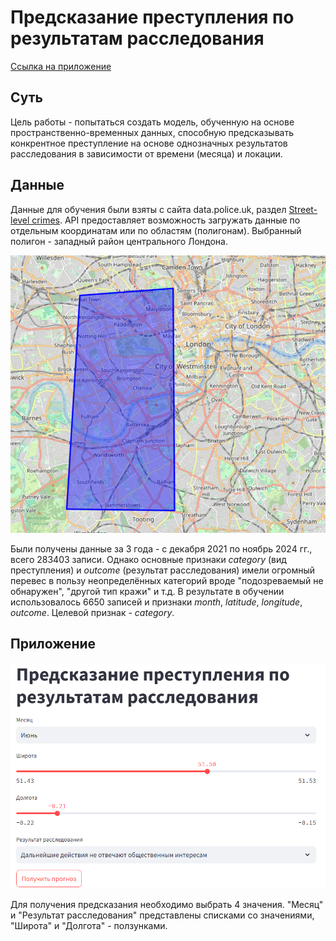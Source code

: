 # Предсказание преступления по результатам расследования 

[Ссылка на приложение](https://crimes-prediction-dg2aqcfumpvgunqjtgmv6e.streamlit.app/)

## Суть

Цель работы - попытаться создать модель, обученную на основе пространственно-временных данных, способную предсказывать конкрентное преступление на основе однозначных результатов расследования в зависимости от времени (месяца) и локации.


## Данные

Данные для обучения были взяты с сайта data.police.uk, раздел [Street-level crimes](https://data.police.uk/docs/method/crime-street/). API предоставляет возможность загружать данные по отдельным координатам или по областям (полигонам). Выбранный полигон - западный район центрального Лондона.

![Map Screenshot](screenshot.png)

Были получены данные за 3 года - с декабря 2021 по ноябрь 2024 гг., всего 283403 записи. Однако основные признаки *category* (вид преступления) и *outcome* (результат расследования) имели огромный перевес в пользу неопределённых категорий вроде "подозреваемый не обнаружен", "другой тип кражи" и т.д. В результате в обучении использовалось 6650 записей и признаки *month*, *latitude*, *longitude*, *outcome*. Целевой признак - *category*.

## Приложение

![Map Screenshot](screenshot_2.png)

Для получения предсказания необходимо выбрать 4 значения. "Месяц" и "Результат расследования" представлены списками со значениями, "Широта" и "Долгота" - ползунками.  
